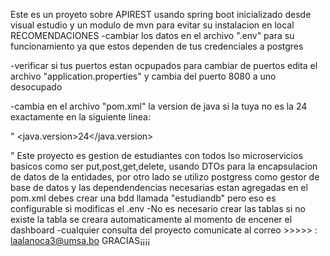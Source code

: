 Este es un proyeto sobre APIREST  usando spring boot inicializado desde visual estudio y un modulo de mvn para evitar su instalacion en local
RECOMENDACIONES
-cambiar los datos en el archivo ".env" para su funcionamiento ya que estos dependen de tus credenciales a postgres

-verificar si tus puertos estan ocpupados para cambiar de puertos edita el archivo "application.properties" y cambia del puerto 8080 a uno desocupado

-cambia en el archivo "pom.xml" la version de java si la tuya no es la 24 exactamente en la siguiente linea: 

"
<properties>
		<java.version>24</java.version>
	</properties>

"
Este proyecto es gestion de estudiantes con todos lso microservicios basicos como ser put,post,get,delete, usando DTOs para la encapsulacion de datos de la entidades, por otro lado se utilizo postgress como gestor de base de datos
y las dependendencias necesarias estan agregadas en el pom.xml
debes crear una bdd llamada "estudiandb" pero eso es configurable si modificas el .env
-No es necesario crear las tablas si no existe la tabla se creara automaticamente al momento de encener el dashboard
-cualquier consulta del proyecto comunicate al correo >>>>> : laalanoca3@umsa.bo 
GRACIAS¡¡¡¡
